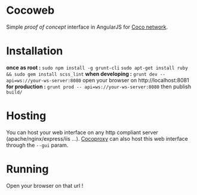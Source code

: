 # Cocoweb
Simple *proof of concept* interface in AngularJS for [Coco network](https://github.com/archibald-picq/Coconode).

# Installation
**once as root :**
`sudo npm install -g grunt-cli`
`sudo apt-get install ruby && sudo gem install scss_lint`
**when developing :**
`grunt dev --api=ws://your-ws-server:8080`
open your browser on http://localhost:8081
**for production :**
`grunt prod -- api=ws://your-ws-server:8080`
then publish `build/`

# Hosting
You can host your web interface on any http compliant server (apache/nginx/express/iis ...). [Cocoproxy](https://github.com/archibald-picq/Cocoproxy) can also host this web interface through the `--gui` param.

# Running
Open your browser on that url !
